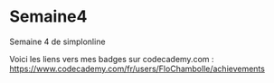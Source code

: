 # Semaine4
Semaine 4 de simplonline

Voici les liens vers mes badges sur codecademy.com :
https://www.codecademy.com/fr/users/FloChambolle/achievements

